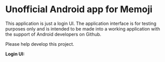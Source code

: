 # Unofficial Android app for Memoji

This application is just a login UI.
The application interface is for testing purposes only and is intended to be made into a working application with the support of Android developers on Github.

Please help develop this project.

<b>Login UI:</b>
